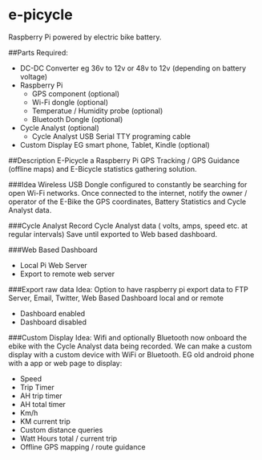# e-picycle

Raspberry Pi powered by electric bike battery.  

##Parts Required:

* DC-DC Converter eg 36v to 12v or 48v to 12v (depending on battery voltage)
* Raspberry Pi
  * GPS component (optional)
  * Wi-Fi dongle (optional)
  * Temperatue / Humidity probe (optional)
  * Bluetooth Dongle (optional)
* Cycle Analyst (optional)
  * Cycle Analyst USB Serial TTY programing cable
* Custom Display EG smart phone, Tablet, Kindle (optional)


##Description
E-Picycle a Raspberry Pi GPS Tracking / GPS Guidance (offline maps) and E-Bicycle statistics gathering solution.

###Idea
Wireless USB Dongle configured to constantly be searching for open Wi-Fi networks. Once connected to the internet, notify the owner / operator of the E-Bike the GPS coordinates, Battery Statistics and Cycle Analyst data.

###Cycle Analyst
Record Cycle Analyst data ( volts, amps, speed etc. at regular intervals) Save until exported to Web based dashboard.

###Web Based Dashboard
* Local Pi Web Server
* Export to remote web server
 
###Export raw data
Idea: Option to have raspberry pi export data to FTP Server, Email, Twitter, Web Based Dashboard local and or remote
* Dashboard enabled
* Dashboard disabled

###Custom Display
Idea: Wifi and optionally Bluetooth now onboard the ebike with the Cycle Analyst data being recorded. We can make a custom display with a custom device with WiFi or Bluetooth.  EG old android phone with a app or web page to display:
* Speed
* Trip Timer
* AH trip timer
* AH total timer
* Km/h
* KM current trip
* Custom distance queries
* Watt Hours total / current trip
* Offline GPS mapping / route guidance
